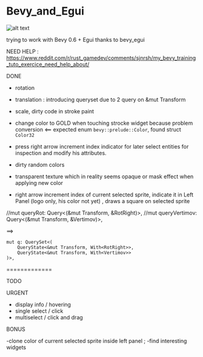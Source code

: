 # Bevy_and_Egui


![alt text](https://github.com/pyweeker/Bevy_and_Egui/blob/main/Bevy_and_Egui_capture.jpeg)



trying to work with Bevy 0.6 + Egui thanks to bevy_egui


NEED HELP :  https://www.reddit.com/r/rust_gamedev/comments/sjnrsh/my_bevy_training_tuto_exercice_need_help_about/

DONE
+ rotation
+ translation : introducing queryset due to 2 query on &mut Transform

+ scale, dirty code in stroke paint
+ change color to GOLD when touching strocke widget because problem conversion <== expected enum `bevy::prelude::Color`, found struct `Color32`
+ press right arrow increment index indicator for later select entities for inspection and modify his attributes. 
+ dirty random colors
+ transparent texture which in reality seems opaque or mask effect when applying new color
+ right arrow increment index of current selected sprite, indicate it in Left Panel (logo only, his color not yet) , draws a square on selected sprite

//mut queryRot: Query<(&mut Transform, &RotRight)>,
//mut queryVertimov: Query<(&mut Transform, &Vertimov)>,

==>

    mut q: QuerySet<(
        QueryState<&mut Transform, With<RotRight>>,  
        QueryState<&mut Transform, With<Vertimov>>
    )>,

=============

TODO


URGENT

- display info / hovering
- single select / click
- multiselect / click and drag


BONUS

-clone color of current selected sprite inside left panel ;
-find interesting widgets
